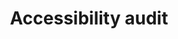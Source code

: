 ---
title: 'Accessibility audit'
slug: '/accessibility-audit'
order: 5
type: 'services'
description: 'See how accessible your site is, and what improvements should be made.'
img: 'accessibility'
---
